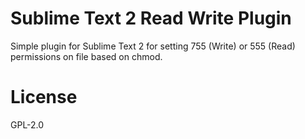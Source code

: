 # Sublime Text 2 Read Write Plugin
Simple plugin for Sublime Text 2 for setting 755 (Write) or 555 (Read) permissions on file based on chmod.


# License

GPL-2.0